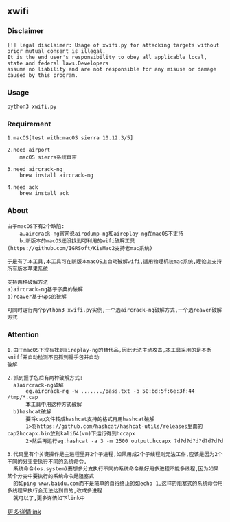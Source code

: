 ## xwifi

### Disclaimer

```
[!] legal disclaimer: Usage of xwifi.py for attacking targets without prior mutual consent is illegal.
It is the end user's responsibility to obey all applicable local, state and federal laws.Developers 
assume no liability and are not responsible for any misuse or damage caused by this program.
```

### Usage

```
python3 xwifi.py
```

### Requirement

```
1.macOS[test with:macOS sierra 10.12.3/5]

2.need airport
    macOS sierra系统自带

3.need aircrack-ng
    brew install aircrack-ng

4.need ack
    brew install ack
```

### About

```
由于macOS下有2个缺陷:
    a.aircrack-ng官网说airodump-ng和aireplay-ng在macOS不支持
    b.新版本的macOS还没找到可利用的wifi破解工具(https://github.com/IGRSoft/KisMac2支持老mac系统)

于是有了本工具,本工具可在新版本macOS上自动破解wifi,适用物理机装mac系统,理论上支持所有版本苹果系统

支持两种破解方法
a)aircrack-ng基于字典的破解
b)reaver基于wps的破解

可同时运行两个python3 xwifi.py实例,一个选aircrack-ng破解方式,一个选reaver破解方式
```

### Attention

```
1.由于macOS下没有找到aireplay-ng的替代品,因此无法主动攻击,本工具采用的是不断sniff并自动检测不否抓到握手包并自动
破解

2.抓到握手包后有两种破解方式:
  a)aircrack-ng破解
      eg.aircrack-ng -w ......./pass.txt -b 50:bd:5f:6e:3f:44 /tmp/*.cap
      本工具中用这种方式破解
  b)hashcat破解
      要将cap文件转成hashcat支持的格式再用hashcat破解
      1>将https://github.com/hashcat/hashcat-utils/releases里面的cap2hccapx.bin放到kali64(vm)下运行得到hccapx
      2>然后再运行eg.hashcat -a 3 -m 2500 output.hccapx ?d?d?d?d?d?d?d?d

3.代码里有个关键操作是主进程里开2个子进程,如果用成2个子线程则无法工作,应该是因为2个不同的分支要执行不同的系统命令,
  系统命令(os.system)要想多分支执行不同的系统命令最好用多进程不能多线程,因为如果某个分支中要执行的系统命令是阻塞式
  的如ping www.baidu.com而不是简单的自行终止的如echo 1,这样的阻塞式的系统命令用多线程来执行会无法达到目的,改成多进程
  就可以了,更多详情如下link中
```

<a href="https://stackoverflow.com/questions/44402158/how-to-execute-different-system-commands-in-differrent-threads-with-python3">更多详情link</a>

